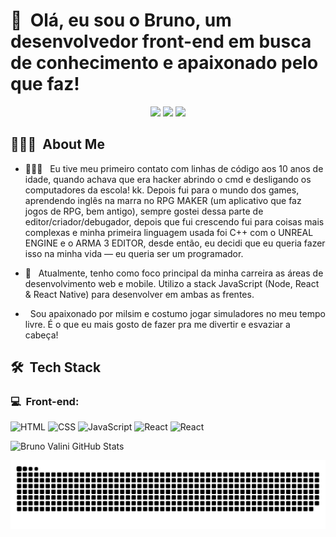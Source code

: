
 


<h1>👋 &nbsp;Olá, eu sou o Bruno, um desenvolvedor front-end em busca de conhecimento e apaixonado pelo que faz!</h1>
<p align="center">
<a href="https://instagram.com/bruunogabriel_"><img src="https://img.shields.io/badge/-@bruunogabriel_-E4405F?style=flat-square&logo=Instagram&logoColor=white"/></a>
<a href="https://www.linkedin.com/in/bruno-gabriel-042134218/"><img src="https://img.shields.io/badge/-Bruno%20Gabriel%20_0077B5?style=flat-square&logo=Linkedin&logoColor=white"/></a>
<a href="mailto:brunogabriel3331@gmail.com"><img src="https://img.shields.io/badge/-brunogabriel3331@gmail.com-D14836?style=flat-square&logo=Gmail&logoColor=white"/></a>
</p>

<h2> 👨🏻‍💻 &nbsp;About Me </h2>

- 👨🏻‍💻 &nbsp; Eu tive meu primeiro contato com linhas de código aos 10 anos de idade, quando achava que era hacker abrindo o cmd e desligando os computadores da escola! kk. Depois fui para o mundo dos games, aprendendo inglês na marra no RPG MAKER (um aplicativo que faz jogos de RPG, bem antigo), sempre gostei dessa parte de editor/criador/debugador, depois que fui crescendo fui para coisas mais complexas e minha primeira linguagem usada foi C++ com o UNREAL ENGINE e o ARMA 3 EDITOR, desde então, eu decidi que eu queria fazer isso na minha vida — eu queria ser um programador.

- 🚀 &nbsp; Atualmente, tenho como foco principal da minha carreira as áreas de desenvolvimento web e mobile. Utilizo a stack JavaScript (Node, React & React Native) para desenvolver em ambas as frentes.

-  &nbsp; Sou apaixonado por milsim e costumo jogar simuladores no meu tempo livre. É o que eu mais gosto de fazer pra me divertir e esvaziar a cabeça!

<h2> 🛠 &nbsp;Tech Stack</h2>
<h3>💻 &nbsp;Front-end:</h3>

![HTML](https://img.shields.io/badge/-HTML-333333?style=flat&logo=HTML5)
![CSS](https://img.shields.io/badge/-CSS-333333?style=flat&logo=CSS3&logoColor=1572B6)
![JavaScript](https://img.shields.io/badge/-JavaScript-333333?style=flat&logo=javascript)
![React](https://img.shields.io/badge/-React-333333?style=flat&logo=react)
![React](https://img.shields.io/badge/-React%20Native-333333?style=flat&logo=react)

![Bruno Valini GitHub Stats](https://github-readme-stats.vercel.app/api?username=brun0g&show_icons=true&theme=dracula)

![Snake animation](https://github.com/brun0g/brun0g/blob/output/github-contribution-grid-snake.svg)
